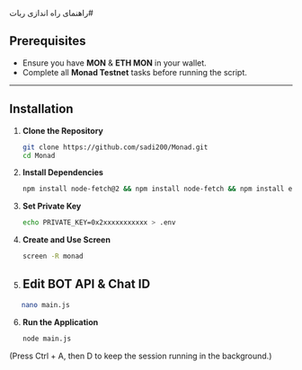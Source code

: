 راهنمای راه اندازی ربات#

## Prerequisites
- Ensure you have **MON** & **ETH MON** in your wallet.
- Complete all **Monad Testnet** tasks before running the script.

---

## Installation

1. **Clone the Repository**
   ```bash
   git clone https://github.com/sadi200/Monad.git
   cd Monad
   ```
2. **Install Dependencies**
   ```bash
   npm install node-fetch@2 && npm install node-fetch && npm install ethers@5 dotenv ethers ora readline cfonts prompts colors axios chalk figlet solc
   ```
3. **Set Private Key**
   ```bash
   echo PRIVATE_KEY=0x2xxxxxxxxxxx > .env
   ```
4. **Create and Use Screen**
   ```bash
   screen -R monad
   ```

5. ## Edit BOT API & Chat ID
 
```bash
   nano main.js
   ```
   
6. **Run the Application**
   ```bash
   node main.js
   ```
(Press Ctrl + A, then D to keep the session running in the background.)



